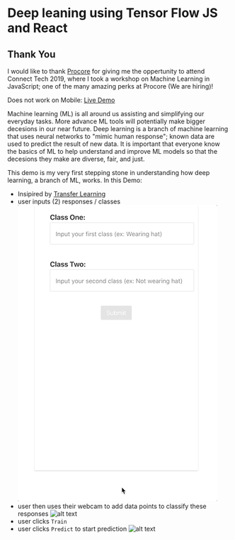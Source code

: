 # Deep leaning using Tensor Flow JS and React

## Thank You

I would like to thank [Procore](https://www.procore.com/jobs/openings) for giving me the oppertunity to attend Connect Tech 2019, where I took a workshop on Machine Learning in JavaScript; one of the many amazing perks at Procore (We are hiring)!

Does not work on Mobile: [Live Demo](https://idannyou.github.io/tsflow-react/)

Machine learning (ML) is all around us assisting and simplifying our everyday tasks. More advance ML tools will potentially make bigger decesions in our near future. Deep learning is a branch of machine learning that uses neural networks to "mimic human response"; known data are used to predict the result of new data. It is important that everyone know the basics of ML to help understand and improve ML models so that the decesions they make are diverse, fair, and just.

This demo is my very first stepping stone in understanding how deep learning, a branch of ML, works. In this Demo:

- Insipired by [Transfer Learning](https://github.com/tensorflow/tfjs-examples/tree/master/webcam-transfer-learning)
- user inputs (2) responses / classes
  ![alt text](https://github.com/idannyou/tsflow-react/blob/master/README/enter_class.gif 'Enter Class')
- user then uses their webcam to add data points to classify these responses
  ![alt text](https://github.com/idannyou/tsflow-react/blob/master/README/adding_samples.gif 'Add Samples')
- user clicks `Train`
- user clicks `Predict` to start prediction
  ![alt text](https://github.com/idannyou/tsflow-react/blob/master/README/predicting.gif 'Prediction')

